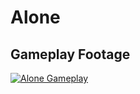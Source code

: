 # Alone

## Gameplay Footage
[![Alone Gameplay](https://img.youtube.com/vi/ZIBLrJQoNls/0.jpg)](https://www.youtube.com/watch?v=ZIBLrJQoNls)
